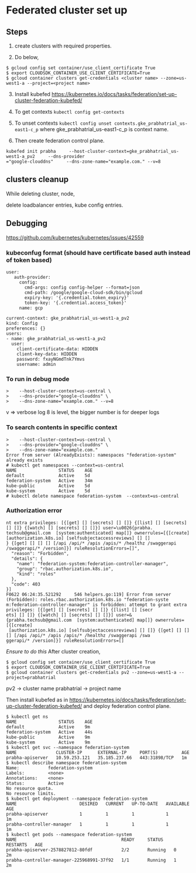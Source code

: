 
# Federated cluster set up

## Steps

1. create clusters with required properties.

2. Do below,
```
$ gcloud config set container/use_client_certificate True
$ export CLOUDSDK_CONTAINER_USE_CLIENT_CERTIFICATE=True
$ gcloud container clusters get-credentials <cluster name> --zone=us-west1-a --project=<project name>
```

3. Install kubefed
https://kubernetes.io/docs/tasks/federation/set-up-cluster-federation-kubefed/

4. To get contexts `kubectl config get-contexts`
5. To unset contexts `kubectl config unset contexts.gke_prabhatrial_us-east1-c_p` where gke_prabhatrial_us-east1-c_p is context name.
6. Then create federation control plane.
```
kubefed init prabha     --host-cluster-context=gke_prabhatrial_us-west1-a_pv2     --dns-provider
="google-clouddns"     --dns-zone-name="example.com." --v=8
```

## clusters cleanup

While deleting cluster, node, 

delete loadbalancer entries, kube config entries.


## Debugging
https://github.com/kubernetes/kubernetes/issues/42559

### kubeconfug format (should have certificate based auth instead of token based)

```
user:
   auth-provider:
     config:
       cmd-args: config config-helper --format=json
       cmd-path: /google/google-cloud-sdk/bin/gcloud
       expiry-key: '{.credential.token_expiry}'
       token-key: '{.credential.access_token}'
     name: gcp
```

```
current-context: gke_prabhatrial_us-west1-a_pv2
kind: Config
preferences: {}
users:
- name: gke_prabhatrial_us-west1-a_pv2
  user:
    client-certificate-data: HIDDEN
    client-key-data: HIDDEN
    password: fxayNGmdTnk7Ymvs
    username: admin
```

### To run in debug mode

```kubefed init fellowship \
>    --host-cluster-context=us-central \
>    --dns-provider="google-clouddns" \
>    --dns-zone-name="example.com." --v=8
```

v => verbose log
8 is level, the bigger number is for deeper logs
### To search contents in specific context

```kubefed init fellowship \
>    --host-cluster-context=us-central \
>    --dns-provider="google-clouddns" \
>    --dns-zone-name="example.com."
Error from server (AlreadyExists): namespaces "federation-system" already exists
# kubectl get namespaces --context=us-central
NAME                STATUS    AGE
default             Active    5d
federation-system   Active    34m
kube-public         Active    5d
kube-system         Active    5d
# kubectl delete namespace federation-system  --context=us-central
```

### Authorization error

```  "message": "roles.rbac.authorization.k8s.io \"federation-system:federation-controller-manager\" is forbidden: attempt to gra
nt extra privileges: [{[get] [] [secrets] [] []} {[list] [] [secrets] [] []} {[watch] [] [secrets] [] []}] user=\u0026{prabha.
techsub@gmail.com  [system:authenticated] map[]} ownerrules=[{[create] [authorization.k8s.io] [selfsubjectaccessreviews] [] []
} {[get] [] [] [] [/api /api/* /apis /apis/* /healthz /swaggerapi /swaggerapi/* /version]}] ruleResolutionErrors=[]",
  "reason": "Forbidden",
  "details": {
    "name": "federation-system:federation-controller-manager",
    "group": "rbac.authorization.k8s.io",
    "kind": "roles"
  },
  "code": 403
}]
F0622 06:24:35.521292     546 helpers.go:119] Error from server (Forbidden): roles.rbac.authorization.k8s.io "federation-syste
m:federation-controller-manager" is forbidden: attempt to grant extra privileges: [{[get] [] [secrets] [] []} {[list] [] [secr
ets] [] []} {[watch] [] [secrets] [] []}] user=&{prabha.techsub@gmail.com  [system:authenticated] map[]} ownerrules=[{[create]
 [authorization.k8s.io] [selfsubjectaccessreviews] [] []} {[get] [] [] [] [/api /api/* /apis /apis/* /healthz /swaggerapi /swa
ggerapi/* /version]}] ruleResolutionErrors=[] 
```

*Ensure to do this*
After cluster creation,

```
$ gcloud config set container/use_client_certificate True
$ export CLOUDSDK_CONTAINER_USE_CLIENT_CERTIFICATE=True
$ gcloud container clusters get-credentials pv2 --zone=us-west1-a --project=prabhatrial
```
pv2 -> cluster name
prabhatrial -> project name

Then install kubefed as in https://kubernetes.io/docs/tasks/federation/set-up-cluster-federation-kubefed/
and deploy federation control plane.

```
$ kubectl get ns
NAME                STATUS    AGE
default             Active    9m
federation-system   Active    44s
kube-public         Active    9m
kube-system         Active    9m
$ kubectl get svc --namespace federation-system
NAME               CLUSTER-IP      EXTERNAL-IP     PORT(S)         AGE
prabha-apiserver   10.59.253.121   35.185.237.66   443:31898/TCP   1m
$ kubectl describe namespace federation-system
Name:           federation-system
Labels:         <none>
Annotations:    <none>
Status:         Active
No resource quota.
No resource limits.
$ kubectl get deployment --namespace federation-system
NAME                        DESIRED   CURRENT   UP-TO-DATE   AVAILABLE   AGE
prabha-apiserver            1         1         1            1           1m
prabha-controller-manager   1         1         1            1           1m
$ kubectl get pods --namespace federation-system
NAME                                        READY     STATUS    RESTARTS   AGE
prabha-apiserver-2578827812-80fdf           2/2       Running   0          2m
prabha-controller-manager-225968991-37f92   1/1       Running   1          2m
```

